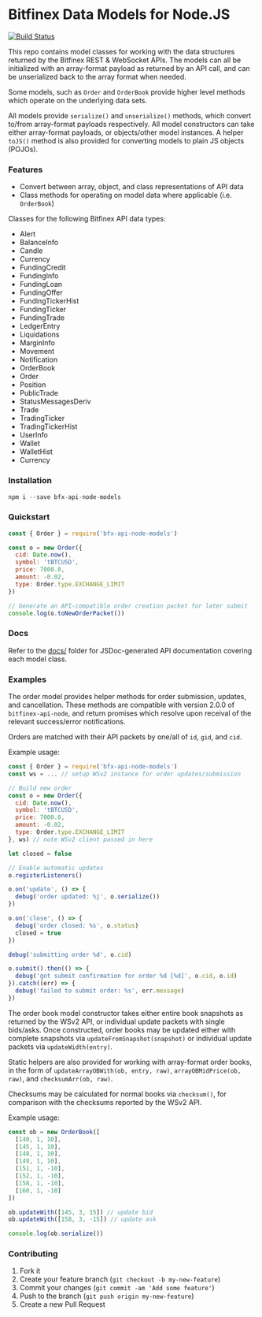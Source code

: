 # Bitfinex Data Models for Node.JS

[![Build Status](https://travis-ci.org/bitfinexcom/bfx-api-node-models.svg?branch=master)](https://travis-ci.org/bitfinexcom/bfx-api-node-models)

This repo contains model classes for working with the data structures returned by the Bitfinex REST & WebSocket APIs. The models can all be initialized with an array-format payload as returned by an API call, and can be unserialized back to the array format when needed.

Some models, such as `Order` and `OrderBook` provide higher level methods which operate on the underlying data sets.

All models provide `serialize()` and `unserialize()` methods, which convert to/from array-format payloads respectively. All model constructors can take either array-format payloads, or objects/other model instances. A helper `toJS()` method is also provided for converting models to plain JS objects (POJOs).

### Features

* Convert between array, object, and class representations of API data
* Class methods for operating on model data where applicable (i.e. `OrderBook`)

Classes for the following Bitfinex API data types:
* Alert
* BalanceInfo
* Candle
* Currency
* FundingCredit
* FundingInfo
* FundingLoan
* FundingOffer
* FundingTickerHist
* FundingTicker
* FundingTrade
* LedgerEntry
* Liquidations
* MarginInfo
* Movement
* Notification
* OrderBook
* Order
* Position
* PublicTrade
* StatusMessagesDeriv
* Trade
* TradingTicker
* TradingTickerHist
* UserInfo
* Wallet
* WalletHist
* Currency

### Installation

```js
npm i --save bfx-api-node-models
```

### Quickstart

```js
const { Order } = require('bfx-api-node-models')

const o = new Order({
  cid: Date.now(),
  symbol: 'tBTCUSD',
  price: 7000.0,
  amount: -0.02,
  type: Order.type.EXCHANGE_LIMIT
})

// Generate an API-compatible order creation packet for later submit
console.log(o.toNewOrderPacket())
```

### Docs

Refer to the [docs/](https://cdn.statically.io/gh/bitfinexcom/bfx-api-node-models/master/docs/index.html)
folder for JSDoc-generated API documentation covering each model class.

### Examples

The order model provides helper methods for order submission, updates, and cancellation. These methods are compatible with version 2.0.0 of `bitfinex-api-node`, and return promises which resolve upon receival of the relevant success/error notifications.

Orders are matched with their API packets by one/all of `id`, `gid`, and `cid`.

Example usage:
```js
const { Order } = require('bfx-api-node-models')
const ws = ... // setup WSv2 instance for order updates/submission

// Build new order
const o = new Order({
  cid: Date.now(),
  symbol: 'tBTCUSD',
  price: 7000.0,
  amount: -0.02,
  type: Order.type.EXCHANGE_LIMIT
}, ws) // note WSv2 client passed in here

let closed = false

// Enable automatic updates
o.registerListeners()

o.on('update', () => {
  debug('order updated: %j', o.serialize())
})

o.on('close', () => {
  debug('order closed: %s', o.status)
  closed = true
})

debug('submitting order %d', o.cid)

o.submit().then(() => {
  debug('got submit confirmation for order %d [%d]', o.cid, o.id)
}).catch((err) => {
  debug('failed to submit order: %s', err.message)
})
```

The order book model constructor takes either entire book snapshots as returned by the WSv2 API, or individual update packets with single bids/asks. Once constructed, order books may be updated either with complete snapshots via `updateFromSnapshot(snapshot)` or individual update packets via `updateWidth(entry)`.

Static helpers are also provided for working with array-format order books, in the form of `updateArrayOBWith(ob, entry, raw)`, `arrayOBMidPrice(ob, raw)`, and `checksumArr(ob, raw)`.

Checksums may be calculated for normal books via `checksum()`, for comparison with the checksums reported by the WSv2 API.

Example usage:
```js
const ob = new OrderBook([
  [140, 1, 10],
  [145, 1, 10],
  [148, 1, 10],
  [149, 1, 10],
  [151, 1, -10],
  [152, 1, -10],
  [158, 1, -10],
  [160, 1, -10]
])

ob.updateWith([145, 3, 15]) // update bid
ob.updateWith([158, 3, -15]) // update ask

console.log(ob.serialize())
```

### Contributing

1. Fork it
2. Create your feature branch (`git checkout -b my-new-feature`)
3. Commit your changes (`git commit -am 'Add some feature'`)
4. Push to the branch (`git push origin my-new-feature`)
5. Create a new Pull Request
